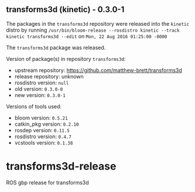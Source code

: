 ## transforms3d (kinetic) - 0.3.0-1

The packages in the `transforms3d` repository were released into the `kinetic` distro by running `/usr/bin/bloom-release --rosdistro kinetic --track kinetic transforms3d --edit` on `Mon, 22 Aug 2016 01:25:00 -0000`

The `transforms3d` package was released.

Version of package(s) in repository `transforms3d`:

- upstream repository: https://github.com/matthew-brett/transforms3d
- release repository: unknown
- rosdistro version: `null`
- old version: `0.3.0-0`
- new version: `0.3.0-1`

Versions of tools used:

- bloom version: `0.5.21`
- catkin_pkg version: `0.2.10`
- rosdep version: `0.11.5`
- rosdistro version: `0.4.7`
- vcstools version: `0.1.38`


# transforms3d-release
ROS gbp release for transforms3d
